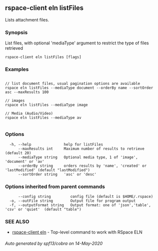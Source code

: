 ## rspace-client eln listFiles

Lists attachment files.

### Synopsis

List files, with optional 'mediaType' argument to restrict the type of files retrieved 
	

```
rspace-client eln listFiles [flags]
```

### Examples

```

// list document files, usual pagination options are available	 
rspace eln listFiles --mediaType document --orderBy name --sortOrder asc --maxResults 100 

// images
rspace eln listFiles --mediaType image

// Media (Audio/Video)
rspace eln listFiles --mediaType av
	
```

### Options

```
  -h, --help               help for listFiles
      --maxResults int     Maximum number of results to retrieve (default 20)
      --mediaType string   Optional media type, 1 of 'image', 'document' or 'av'
      --orderBy string     orders results by 'name', 'created' or 'lastModified' (default "lastModified")
      --sortOrder string   'asc' or 'desc'
```

### Options inherited from parent commands

```
      --config string         config file (default is $HOME/.rspace)
  -o, --outFile string        Output file for program output
  -f, --outputFormat string   Output format: one of 'json','table', 'csv' or 'quiet'  (default "table")
```

### SEE ALSO

* [rspace-client eln](rspace-client_eln.md)	 - Top-level command to work with RSpace ELN

###### Auto generated by spf13/cobra on 14-May-2020

